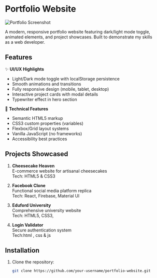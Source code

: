 # Portfolio Website

![Portfolio Screenshot](./screenshot.png) <!-- Add a screenshot file -->

A modern, responsive portfolio website featuring dark/light mode toggle, animated elements, and project showcases. Built to demonstrate my skills as a web developer.

## Features

✨ **UI/UX Highlights**
- Light/Dark mode toggle with localStorage persistence
- Smooth animations and transitions
- Fully responsive design (mobile, tablet, desktop)
- Interactive project cards with modal details
- Typewriter effect in hero section

🚀 **Technical Features**
- Semantic HTML5 markup
- CSS3 custom properties (variables)
- Flexbox/Grid layout systems
- Vanilla JavaScript (no frameworks)
- Accessibility best practices

## Projects Showcased

1. **Cheesecake Heaven**  
   E-commerce website for artisanal cheesecakes  
   Tech: HTML5 & CSS3

2. **Facebook Clone**  
   Functional social media platform replica  
   Tech: React, Firebase, Material UI

3. **Eduford University**  
   Comprehensive university website  
   Tech: HTML5, CSS3, 

4. **Login Validator**  
   Secure authentication system  
   Tech:html , css & js

## Installation

1. Clone the repository:
   ```bash
   git clone https://github.com/your-username/portfolio-website.git
